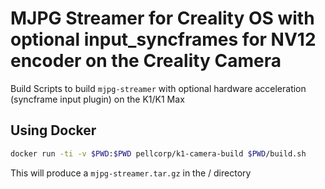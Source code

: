 # MJPG Streamer for Creality OS with optional input_syncframes for NV12 encoder on the Creality Camera

Build Scripts to build `mjpg-streamer` with optional hardware acceleration (syncframe input plugin) on the K1/K1 Max

## Using Docker

```bash
docker run -ti -v $PWD:$PWD pellcorp/k1-camera-build $PWD/build.sh
```

This will produce a `mjpg-streamer.tar.gz` in the / directory
